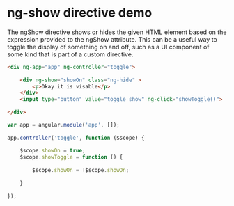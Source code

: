 # ng-show directive demo

The ngShow directive shows or hides the given HTML element based on the expression provided to the ngShow attribute. This can be a useful way to toggle the display of something on and off, such as a UI component of some kind that is part of a custom directive.

```html
<div ng-app="app" ng-controller="toggle">
 
    <div ng-show="showOn" class="ng-hide" >
        <p>Okay it is visable</p>
    </div>
    <input type="button" value="toggle show" ng-click="showToggle()">
 
</div>
```

```js
var app = angular.module('app', []);
 
app.controller('toggle', function ($scope) {
 
    $scope.showOn = true;
    $scope.showToggle = function () {
 
        $scope.showOn = !$scope.showOn;
 
    }
 
});
```